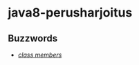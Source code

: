 # java8-perusharjoitus
## Buzzwords
* [*class members*](https://docs.oracle.com/javase/tutorial/java/javaOO/classvars.html) 
